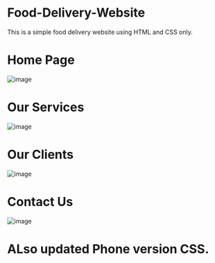 # Food-Delivery-Website

This is a simple food delivery website using HTML and CSS only.

# Home Page 
![image](https://github.com/Rowel-Maharjan/Food-Delivery-Website/assets/160736496/f881dabd-7c8b-4095-9330-629c75c51fca)

# Our Services
![image](https://github.com/Rowel-Maharjan/Food-Delivery-Website/assets/160736496/ef1faf0e-a61d-41ca-90ce-8496678ecfc9)

# Our Clients
![image](https://github.com/Rowel-Maharjan/Food-Delivery-Website/assets/160736496/7d1870fe-3570-444f-a0b9-9c4011dda99d)

# Contact Us
![image](https://github.com/Rowel-Maharjan/Food-Delivery-Website/assets/160736496/04a61f9d-0d10-41f1-a73b-eed70403f040)

# ALso updated Phone version CSS.
